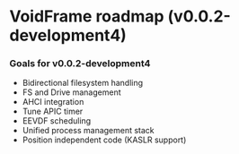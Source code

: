 # VoidFrame roadmap (v0.0.2-development4)

### Goals for v0.0.2-development4
- Bidirectional filesystem handling
- FS and Drive management
- AHCI integration
- Tune APIC timer
- EEVDF scheduling
- Unified process management stack
- Position independent code (KASLR support)